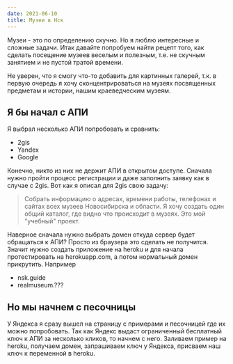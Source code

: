 ```yaml
---
date: 2021-06-10
title: Музеи в Нск
---
```


Музеи - это по определению скучно. Но я люблю интересные и сложные задачи. Итак давайте попробуем найти рецепт того, как сделать посещение музеев веселым и полезным, т.е. не скучным занятием и не пустой тратой времени. 

Не уверен, что я смогу что-то добавить для картинных галерей, т.к. в первую очередь я хочу сконцентрироваться на музеях посвященных предметам и истории, нашим краеведческим музеям.

## Я бы начал с АПИ

Я выбрал несколько АПИ попробовать и сравнить:

- 2gis
- Yandex
- Google

Конечно, никто из них не держит АПИ в открытом доступе. Сначала нужно пройти процесс регистрации и даже заполнить заявку как в случае с 2gis. Вот как я описал для 2gis свою задачу:

> Собрать информацию о адресах, времени работы, телефонах и сайтах всех музеев Новосибирска и области. Я хочу создать один общий каталог, где видно что происходит в музеях. Это мой "учебный" проект.

Наверное сначала нужно выбрать домен откуда сервер будет обращаться к АПИ? Просто из браузера это сделать не получится. Значит нужно создать приложение на heroku и для начала протестировать на herokuapp.com, а потом нормальный домен прикрутить. Например

- nsk.guide
- realmuseum.???

## Но мы начнем с песочницы

У Яндекса я сразу вышел на страницу с примерами и песочницей где их можно попробовать. Так как Яндекс выдаст ограниченный бесплатный ключ к АПИ за несколько кликов, то начнем с него. Заливаем пример на heroku, получаем домен, запрашиваем ключ у Яндекса, присваем наш ключ к переменной в heroku.